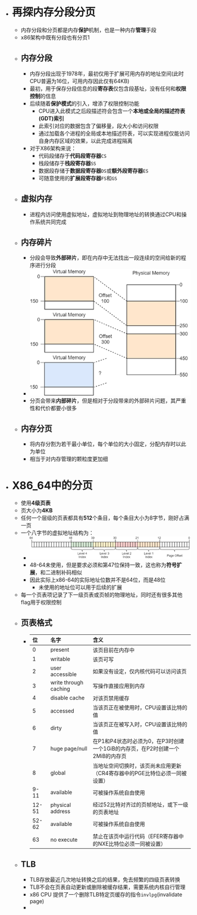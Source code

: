 - # 再探内存分段分页
	- 内存分段和分页都是内存**保护**机制，也是一种内存**管理**手段
	- x86架构中既有分段也有分页1
	- ## 内存分段
		- 内存分段出现于1978年，最初仅用于扩展可用内存的地址空间(此时CPU普遍为16位，可用内存因此仅有64KB)
		- 最初，用于保存分段信息的段**寄存表**仅包含段基址，没有任何和**权限控制**的信息
		- 后续随着**保护模式**的引入，增添了权限控制功能
			- CPU进入此模式之后段描述符会包含一个**本地或全局的描述符表(GDT)索引**
			- 此索引对应的数据包含了偏移量，段大小和访问权限
			- 通过加载各个进程的全局或本地描述符表，可以实现进程仅能访问自身内存区域的效果，以此完成进程隔离
		- 对于X86架构来说：
			- 代码段储存于**代码段寄存器**``CS``
			- 栈段储存于**栈段寄存器**``SS``
			- 数据段存储于**数据段寄存器**``DS``或**额外段寄存器**``ES``
			- 可随意使用的**扩展段寄存器**``FS``和``GS``
	- ## 虚拟内存
		- 进程内访问使用虚拟地址，虚拟地址到物理地址的转换通过CPU和操作系统共同完成
	- ## 内存碎片
		- 分段会导致**外部碎片**，即在内存中无法找出一段连续的空间给新的程序进行分段
		- ![image.png](../assets/image_1689676050115_0.png)
		- 分页会带来**内部碎片**，但是相对于分段带来的外部碎片问题，其严重性和代价都要小很多
	- ## 内存分页
		- 将内存分割为若干最小单位，每个单位的大小固定，分配内存时以此为单位
		- 相当于对内存管理的颗粒度更加细
- # X86_64中的分页
	- 使用**4级页表**
	- 页大小为**4KB**
	- 任何一个层级的页表都具有**512**个条目，每个条目大小为8字节，刚好占满一页
	- 一个八字节的虚拟地址结构为：
		- ![image.png](../assets/image_1689677278263_0.png)
		- 48-64未使用，但是要求必须和第47位保持一致，这也称为**符号扩展**，和二进制补码相似
		- 因此实际上x86-64的实际地址位数并不是64位，而是48位
			- 未使用的地址位可以用于后续的扩展
	- 每一个页表项记录了下一级页表或页帧的物理地址，同时还有很多其他flag用于权限控制
	- ## 页表格式
		- | 位 | 名字 | 含义 |
		  | ---- | ---- | ---- |
		  | 0 | present | 该页目前在内存中 |
		  | 1 | writable | 该页可写 |
		  | 2 | user accessible | 如果没有设定，仅内核代码可以访问该页 |
		  | 3 | write through caching | 写操作直接应用到内存 |
		  | 4 | disable cache | 对该页禁用缓存 |
		  | 5 | accessed | 当该页正在被使用时，CPU设置该比特的值 |
		  | 6 | dirty | 当该页正在被写入时，CPU设置该比特的值 |
		  | 7 | huge page/null | 在P1和P4状态时必须为0，在P3时创建一个1GiB的内存页，在P2时创建一个2MiB的内存页 |
		  | 8 | global | 当地址空间切换时，该页尚未应用更新（CR4寄存器中的PGE比特位必须一同被设置） |
		  | 9-11 | available | 可被操作系统自由使用 |
		  | 12-51 | physical address | 经过52比特对齐过的页帧地址，或下一级的页表地址 |
		  | 52-62 | available | 可被操作系统自由使用 |
		  | 63 | no execute | 禁止在该页中运行代码（EFER寄存器中的NXE比特位必须一同被设置） |
	- ## TLB
		- TLB存放最近几次地址转换之后的结果，免去频繁的四级页表转换
		- TLB不会在页表自动更新或删除被缓存结果，需要系统内核自行管理
		- x86 CPU 提供了一个删除TLB特定页缓存的指令``invlpg``(invalidate page)
		-